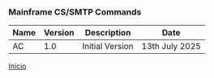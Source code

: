 ### Mainframe CS/SMTP Commands

| Name | Version | Description | Date |
| ----------- | ----------- | ----------- | ----------- |
| AC | 1.0 | Initial Version | 13th July 2025 |

[Inicio](https://github.com/campa79/Mainframe_zOS/blob/main/1.Mainframe_zOS_Menu.md "Volver a la página de inicio")
